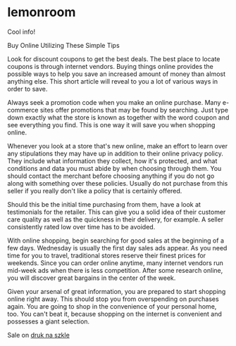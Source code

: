 # lemonroom
Cool info!

Buy Online Utilizing These Simple Tips

Look for discount coupons to get the best deals. The best place to locate coupons is through internet vendors. Buying things online provides the possible ways to help you save an increased amount of money than almost anything else. This short article will reveal to you a lot of various ways in order to save.

Always seek a promotion code when you make an online purchase. Many e-commerce sites offer promotions that may be found by searching. Just type down exactly what the store is known as together with the word coupon and see everything you find. This is one way it will save you when shopping online.

Whenever you look at a store that's new online, make an effort to learn over any stipulations they may have up in addition to their online privacy policy. They include what information they collect, how it's protected, and what conditions and data you must abide by when choosing through them. You should contact the merchant before choosing anything if you do not go along with something over these policies. Usually do not purchase from this seller if you really don't like a policy that is certainly offered.

Should this be the initial time purchasing from them, have a look at testimonials for the retailer. This can give you a solid idea of their customer care quality as well as the quickness in their delivery, for example. A seller consistently rated low over time has to be avoided.

With online shopping, begin searching for good sales at the beginning of a few days. Wednesday is usually the first day sales ads appear. As you need time for you to travel, traditional stores reserve their finest prices for weekends. Since you can order online anytime, many internet vendors run mid-week ads when there is less competition. After some research online, you will discover great bargains in the center of the week.

Given your arsenal of great information, you are prepared to start shopping online right away. This should stop you from overspending on purchases again. You are going to shop in the convenience of your personal home, too. You can't beat it, because shopping on the internet is convenient and possesses a giant selection.

Sale on <a href="http://lemonroom.pl">druk na szkle</a>
